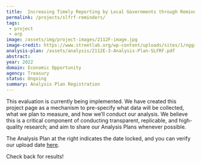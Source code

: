 ```yaml
---
title:  Increasing Timely Reporting by Local Governments through Reminders
permalink: /projects/slfrf-reminders/
tags: 
 - project
 - arp
image: /assets/img/project-images/2112F-image.jpg
image-credit: https://www.streetlab.org/wp-content/uploads/sites/1/nggallery/20212020_flushingmeadowspark_highlights/08_2020-10-21-151736_flushingmeadowspark_1080px.jpg
analysis-plan: /assets/analysis/2112E-3-Analysis-Plan-SLFRF.pdf
abstract: 
year: 2022 
domain: Economic Opportunity
agency: Treasury
status: Ongoing
summary: Analysis Plan Registration
---
```

This evaluation is currently being implemented. We have created this project page as a mechanism to pre-specify what data will be collected, what we plan to measure, and how we’ll conduct our analysis. We believe this is a critical component of conducting transparent, replicable, and high-quality research; and aim to share our Analysis Plans whenever possible.

The Analysis Plan at the right indicates the date locked, and you can verify our upload date <a href="https://github.com/gsa-oes/office-of-evaluation-sciences/commits/master/assets/analysis/2112E-3-Analysis-Plan-SLFRF.pdf">here</a>. 

Check back for results!
